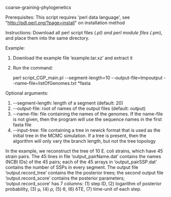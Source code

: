 coarse-graining-phylogenetics

Prerequisites:
This script requires 'perl data language', see "http://pdl.perl.org/?page=install" on installation method

Instructions:
Download all perl script files (*.pl) and perl module files (*.pm), and place them into the same directory.

Example:
1. Download the example file ‘example.tar.xz’ and extract it
2. Run the command:

	perl script_CGP_main.pl --segment-length=10 --output-file=tmpoutput --name-file=listOfGenomes.txt *fasta

Optional arguments:
1. --segment-length: length of a segment (default: 20)
2. --output-file: root of names of the output files (default: output)
3. --name-file: file containing the names of the genomes. If the name-file is not given, then the program will use the sequence names in the first fasta file
4. --input-tree: file containing a tree in newick format that is used as the initial tree in the MCMC simulation. If a tree is present, then the algorithm will only vary the branch length, but not the tree topology

In the example, we reconstruct the tree of 10 E. coli strains, which have 45 strain pairs. The 45 lines in file ‘output_pairName.dat’ contains the names (NCBI IDs) of the 45 pairs; each of the 45 arrays in ‘output_pairSSP.dat’ contains the number of SSPs in every segment. The output file ‘output.record_tree’ contains the the posterior trees; the second output file ‘output.record_score’ contains the posterior parameters; ‘output.record_score’ has 7 columns: (1) step ID, (2) logarithm of posterior probability, (3) μ, (4) ρ, (5) θ, (6) δTE, (7) time-unit of each step.

